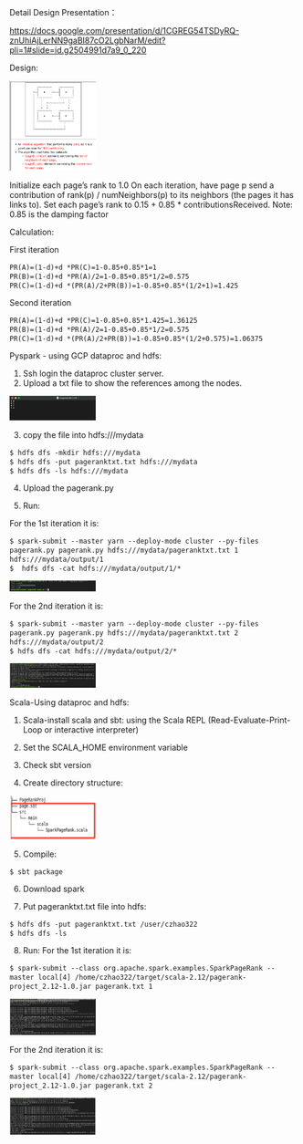 Detail Design Presentation：

https://docs.google.com/presentation/d/1CGREG54TSDyRQ-znUhiAjLerNN9gaBI87cO2LgbNarM/edit?pli=1#slide=id.g2504991d7a9_0_220

Design:

<img src="https://github.com/ceciliazhao1/cloudcomputing/blob/main/spark/pagerank/img/4.png" width=30% height =30%>

Initialize each page’s rank to 1.0
On each iteration, have page p send a contribution of rank(p) / numNeighbors(p) to its neighbors (the pages it has links to).
Set each page’s rank to 0.15 + 0.85 * contributionsReceived.
Note:
0.85 is the damping factor

Calculation:

First iteration
```
PR(A)=(1-d)+d *PR(C)=1-0.85+0.85*1=1
PR(B)=(1-d)+d *PR(A)/2=1-0.85+0.85*1/2=0.575
PR(C)=(1-d)+d *(PR(A)/2+PR(B))=1-0.85+0.85*(1/2+1)=1.425
```
Second iteration
```
PR(A)=(1-d)+d *PR(C)=1-0.85+0.85*1.425=1.36125
PR(B)=(1-d)+d *PR(A)/2=1-0.85+0.85*1/2=0.575
PR(C)=(1-d)+d *(PR(A)/2+PR(B))=1-0.85+0.85*(1/2+0.575)=1.06375
```

Pyspark - using GCP dataproc and hdfs:
1. Ssh login the dataproc cluster server.
2. Upload a txt file to show the references among the nodes.

<img src="https://github.com/ceciliazhao1/cloudcomputing/blob/main/spark/pagerank/img/5.png" width=30% height =30%>

3. copy the file into hdfs:///mydata
```
$ hdfs dfs -mkdir hdfs:///mydata
$ hdfs dfs -put pageranktxt.txt hdfs:///mydata
$ hdfs dfs -ls hdfs:///mydata
```
4. Upload the pagerank.py

5. Run:

For the 1st iteration it is:
```
$ spark-submit --master yarn --deploy-mode cluster --py-files pagerank.py pagerank.py hdfs:///mydata/pageranktxt.txt 1 hdfs:///mydata/output/1
$  hdfs dfs -cat hdfs:///mydata/output/1/*
```

<img src="https://github.com/ceciliazhao1/cloudcomputing/blob/main/spark/pagerank/img/7.png" width=30% height =30%>

For the 2nd iteration it is:
```
$ spark-submit --master yarn --deploy-mode cluster --py-files pagerank.py pagerank.py hdfs:///mydata/pageranktxt.txt 2 hdfs:///mydata/output/2
$ hdfs dfs -cat hdfs:///mydata/output/2/*
```

<img src="https://github.com/ceciliazhao1/cloudcomputing/blob/main/spark/pagerank/img/6.png" width=30% height =30%>


Scala-Using dataproc and hdfs:

1. Scala-install scala and sbt:
using the Scala REPL (Read-Evaluate-Print-Loop or interactive interpreter)

2. Set the SCALA_HOME environment variable
3. Check sbt version

4. Create directory structure:

<img src="https://github.com/ceciliazhao1/cloudcomputing/blob/main/spark/pagerank/img/3.png" width=30% height =30%>

5. Compile:
```
$ sbt package
```
6. Download spark

7. Put pageranktxt.txt file into hdfs:
```
$ hdfs dfs -put pageranktxt.txt /user/czhao322
$ hdfs dfs -ls
```
8. Run:
For the 1st iteration it is:
```
$ spark-submit --class org.apache.spark.examples.SparkPageRank --master local[4] /home/czhao322/target/scala-2.12/pagerank-project_2.12-1.0.jar pagerank.txt 1
```

<img src="https://github.com/ceciliazhao1/cloudcomputing/blob/main/spark/pagerank/img/8.png" width=30% height =30%>

For the 2nd iteration it is:
```
$ spark-submit --class org.apache.spark.examples.SparkPageRank --master local[4] /home/czhao322/target/scala-2.12/pagerank-project_2.12-1.0.jar pagerank.txt 2
```

<img src="https://github.com/ceciliazhao1/cloudcomputing/blob/main/spark/pagerank/img/9.png" width=30% height =30%>






